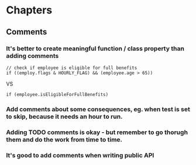 # Chapters
## Comments
### It's better to create meaningful function / class property than adding comments  

 ```
// check if employee is eligible for full benefits  
 if ((employ.flags & HOURLY_FLAG) && (employee.age > 65))  
```
 VS  
 ```
 if (employee.isEligibleForFullBenefits)
```
### Add comments about some consequences, eg. when test is set to skip, because it needs an hour to run.
### Adding TODO comments is okay - but remember to go thorugh them and do the work from time to time.
### It's good to add comments when writing public API 
